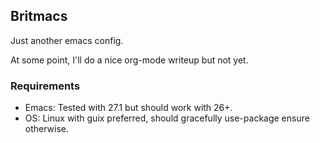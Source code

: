 ## Britmacs

Just another emacs config.

At some point, I'll do a nice org-mode writeup but not yet.

### Requirements

* Emacs: Tested with 27.1 but should work with 26+.
* OS: Linux with guix preferred, should gracefully use-package ensure otherwise.
